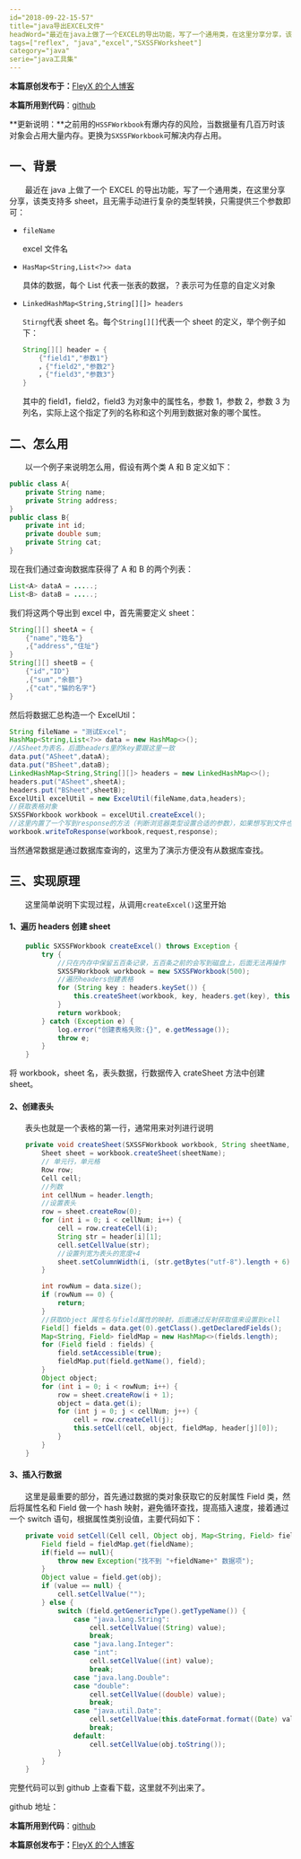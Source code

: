 ```yaml
---
id="2018-09-22-15-57"
title="java导出EXCEL文件"
headWord="最近在java上做了一个EXCEL的导出功能，写了一个通用类，在这里分享分享，该类支持多sheet，且无需手动进行复杂的类型转换."
tags=["reflex", "java","excel","SXSSFWorksheet"]
category="java"
serie="java工具集"
---
```


**本篇原创发布于：**[FleyX 的个人博客](tapme.top/blog/detail/2018-09-22-15-57)

**本篇所用到代码**：[github](https://github.com/FleyX/demo-project/blob/master/%E6%9D%82%E9%A1%B9/excel%E5%AF%BC%E5%87%BA.java)

**更新说明：**之前用的`HSSFWorkbook`有爆内存的风险，当数据量有几百万时该对象会占用大量内存。更换为`SXSSFWorkbook`可解决内存占用。

## 一、背景

&emsp;&emsp;最近在 java 上做了一个 EXCEL 的导出功能，写了一个通用类，在这里分享分享，该类支持多 sheet，且无需手动进行复杂的类型转换，只需提供三个参数即可：

- `fileName`

  excel 文件名

- `HasMap<String,List<?>> data`

  具体的数据，每个 List 代表一张表的数据，？表示可为任意的自定义对象

- `LinkedHashMap<String,String[][]> headers`

  `Stirng`代表 sheet 名。每个`String[][]`代表一个 sheet 的定义，举个例子如下：

  ```java
  String[][] header = {
      {"field1","参数1"}
      ，{"field2","参数2"}
      ，{"field3","参数3"}
  }
  ```

  其中的 field1，field2，field3 为对象中的属性名，参数 1，参数 2，参数 3 为列名，实际上这个指定了列的名称和这个列用到数据对象的哪个属性。

## 二、怎么用

&emsp;&emsp;以一个例子来说明怎么用，假设有两个类 A 和 B 定义如下：

```java
public class A{
    private String name;
    private String address;
}
public class B{
    private int id;
    private double sum;
    private String cat;
}
```

现在我们通过查询数据库获得了 A 和 B 的两个列表：

```java
List<A> dataA = .....;
List<B> dataB = .....;
```

我们将这两个导出到 excel 中，首先需要定义 sheet：

```java
String[][] sheetA = {
    {"name","姓名"}
    ,{"address","住址"}
}
String[][] sheetB = {
    {"id","ID"}
    ,{"sum","余额"}
    ,{"cat","猫的名字"}
}
```

然后将数据汇总构造一个 ExcelUtil：

```java
String fileName = "测试Excel";
HashMap<String,List<?>> data = new HashMap<>();
//ASheet为表名，后面headers里的key要跟这里一致
data.put("ASheet",dataA);
data.put("BSheet",dataB);
LinkedHashMap<String,String[][]> headers = new LinkedHashMap<>();
headers.put("ASheet",sheetA);
headers.put("BSheet",sheetB);
ExcelUtil excelUtil = new ExcelUtil(fileName,data,headers);
//获取表格对象
SXSSFWorkbook workbook = excelUtil.createExcel();
//这里内置了一个写到response的方法（判断浏览器类型设置合适的参数），如果想写到文件也是类似的
workbook.writeToResponse(workbook,request,response);
```

当然通常数据是通过数据库查询的，这里为了演示方便没有从数据库查找。

## 三、实现原理

&emsp;&emsp;这里简单说明下实现过程，从调用`createExcel()`这里开始

#### 1、遍历 headers 创建 sheet

```java
    public SXSSFWorkbook createExcel() throws Exception {
        try {
            //只在内存中保留五百条记录，五百条之前的会写到磁盘上，后面无法再操作
            SXSSFWorkbook workbook = new SXSSFWorkbook(500);
            //遍历headers创建表格
            for (String key : headers.keySet()) {
                this.createSheet(workbook, key, headers.get(key), this.data.get(key));
            }
            return workbook;
        } catch (Exception e) {
            log.error("创建表格失败:{}", e.getMessage());
            throw e;
        }
    }
```

将 workbook，sheet 名，表头数据，行数据传入 crateSheet 方法中创建 sheet。

#### 2、创建表头

&emsp;&emsp;表头也就是一个表格的第一行，通常用来对列进行说明

```java
    private void createSheet(SXSSFWorkbook workbook, String sheetName, String[][] header, List<?> data) throws Exception {
        Sheet sheet = workbook.createSheet(sheetName);
        // 单元行，单元格
        Row row;
        Cell cell;
        //列数
        int cellNum = header.length;
        //设置表头
        row = sheet.createRow(0);
        for (int i = 0; i < cellNum; i++) {
            cell = row.createCell(i);
            String str = header[i][1];
            cell.setCellValue(str);
            //设置列宽为表头的宽度+4
            sheet.setColumnWidth(i, (str.getBytes("utf-8").length + 6) * 256);
        }

        int rowNum = data.size();
        if (rowNum == 0) {
            return;
        }
        //获取Object 属性名与field属性的映射，后面通过反射获取值来设置到cell
        Field[] fields = data.get(0).getClass().getDeclaredFields();
        Map<String, Field> fieldMap = new HashMap<>(fields.length);
        for (Field field : fields) {
            field.setAccessible(true);
            fieldMap.put(field.getName(), field);
        }
        Object object;
        for (int i = 0; i < rowNum; i++) {
            row = sheet.createRow(i + 1);
            object = data.get(i);
            for (int j = 0; j < cellNum; j++) {
                cell = row.createCell(j);
                this.setCell(cell, object, fieldMap, header[j][0]);
            }
        }
    }
```

#### 3、插入行数据

&emsp;&emsp;这里是最重要的部分，首先通过数据的类对象获取它的反射属性 Field 类，然后将属性名和 Field 做一个 hash 映射，避免循环查找，提高插入速度，接着通过一个 switch 语句，根据属性类别设值，主要代码如下：

```java
    private void setCell(Cell cell, Object obj, Map<String, Field> fieldMap, String fieldName) throws Exception {
        Field field = fieldMap.get(fieldName);
        if(field == null){
            throw new Exception("找不到 "+fieldName+" 数据项");
        }
        Object value = field.get(obj);
        if (value == null) {
            cell.setCellValue("");
        } else {
            switch (field.getGenericType().getTypeName()) {
                case "java.lang.String":
                    cell.setCellValue((String) value);
                    break;
                case "java.lang.Integer":
                case "int":
                    cell.setCellValue((int) value);
                    break;
                case "java.lang.Double":
                case "double":
                    cell.setCellValue((double) value);
                    break;
                case "java.util.Date":
                    cell.setCellValue(this.dateFormat.format((Date) value));
                    break;
                default:
                    cell.setCellValue(obj.toString());
            }
        }
    }
```

完整代码可以到 github 上查看下载，这里就不列出来了。

github 地址：

**本篇所用到代码**：[github](https://github.com/FleyX/demo-project/blob/master/%E6%9D%82%E9%A1%B9/excel%E5%AF%BC%E5%87%BA.java)

**本篇原创发布于：**[FleyX 的个人博客](tapme.top/blog/detail/2018-09-22-15-57)
